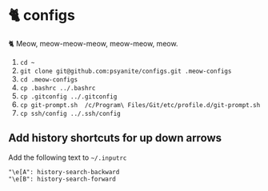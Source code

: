 # 🐈 configs
🐈 Meow, meow-meow-meow, meow-meow, meow.

1. `cd ~`
2. `git clone git@github.com:psyanite/configs.git .meow-configs`
3. `cd .meow-configs`
4. `cp .bashrc ../.bashrc`
5. `cp .gitconfig ../.gitconfig`
6. `cp git-prompt.sh  /c/Program\ Files/Git/etc/profile.d/git-prompt.sh`
7. `cp ssh/config ../.ssh/config`


## Add history shortcuts for up down arrows
Add the following text to  `~/.inputrc`
```
"\e[A": history-search-backward
"\e[B": history-search-forward
```

